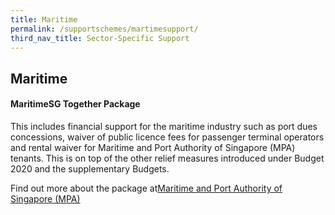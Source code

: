```yaml
---
title: Maritime
permalink: /supportschemes/martimesupport/
third_nav_title: Sector-Specific Support
---
```


## Maritime

#### MaritimeSG Together Package

This includes financial support for the maritime industry such as port dues concessions, waiver of public licence fees for passenger terminal operators and rental waiver for Maritime and Port Authority of Singapore (MPA) tenants. This is on top of the other relief measures introduced under Budget 2020 and the supplementary Budgets.

Find out more about the package at<a href="https://go.gov.sg/martimesupport" target="_blank">Maritime and Port Authority of Singapore (MPA)</a>
